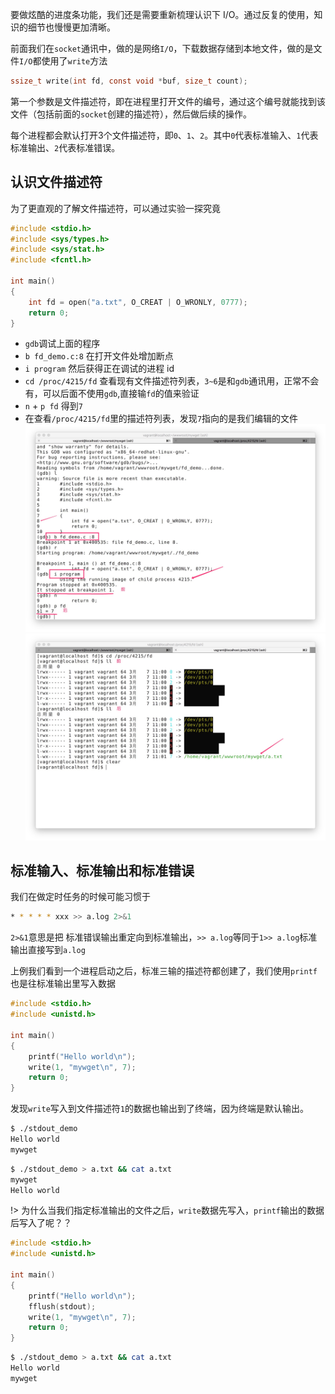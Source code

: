 要做炫酷的进度条功能，我们还是需要重新梳理认识下 I/O。通过反复的使用，知识的细节也慢慢更加清晰。

前面我们在`socket`通讯中，做的是网络`I/O`，下载数据存储到本地文件，做的是文件`I/O`都使用了`write`方法

```c
ssize_t write(int fd, const void *buf, size_t count);
```
第一个参数是文件描述符，即在进程里打开文件的编号，通过这个编号就能找到该文件（包括前面的`socket`创建的描述符），然后做后续的操作。

每个进程都会默认打开3个文件描述符，即`0`、`1`、`2`。其中`0`代表标准输入、`1`代表标准输出、`2`代表标准错误。

## 认识文件描述符
为了更直观的了解文件描述符，可以通过实验一探究竟
```c
#include <stdio.h>
#include <sys/types.h>
#include <sys/stat.h>
#include <fcntl.h>

int main()
{
    int fd = open("a.txt", O_CREAT | O_WRONLY, 0777);
    return 0;
}
```
- `gdb`调试上面的程序
- `b fd_demo.c:8` 在打开文件处增加断点 
- `i program` 然后获得正在调试的进程 id 
- `cd /proc/4215/fd` 查看现有文件描述符列表，`3~6`是和`gdb`通讯用，正常不会有，可以后面不使用`gdb`,直接输`fd`的值来验证
- `n` + `p fd` 得到`7`
- 在查看`/proc/4215/fd`里的描述符列表，发现`7`指向的是我们编辑的文件
![fd01](../img/13/fd-1.jpg)
![fd02](../img/13/fd-2.jpg)

## 标准输入、标准输出和标准错误
我们在做定时任务的时候可能习惯于
```bash
* * * * * xxx >> a.log 2>&1
```
`2>&1`意思是把 标准错误输出重定向到标准输出，`>> a.log`等同于`1>> a.log`标准输出直接写到`a.log`

上例我们看到一个进程启动之后，标准三输的描述符都创建了，我们使用`printf`也是往标准输出里写入数据
```c
#include <stdio.h>
#include <unistd.h>

int main()
{
	printf("Hello world\n");
	write(1, "mywget\n", 7);
	return 0;
}
```
发现`write`写入到文件描述符`1`的数据也输出到了终端，因为终端是默认输出。
```bash
$ ./stdout_demo
Hello world
mywget
```
```bash
$ ./stdout_demo > a.txt && cat a.txt
mywget
Hello world
```
!> 为什么当我们指定标准输出的文件之后，`write`数据先写入，`printf`输出的数据后写入了呢？？

```c
#include <stdio.h>
#include <unistd.h>

int main()
{
	printf("Hello world\n");
	fflush(stdout);
	write(1, "mywget\n", 7);
	return 0;
}
```
```bash
$ ./stdout_demo > a.txt && cat a.txt
Hello world
mywget
```